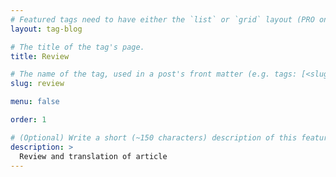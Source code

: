 ```yaml
---
# Featured tags need to have either the `list` or `grid` layout (PRO only).
layout: tag-blog

# The title of the tag's page.
title: Review

# The name of the tag, used in a post's front matter (e.g. tags: [<slug>]).
slug: review

menu: false

order: 1

# (Optional) Write a short (~150 characters) description of this featured tag.
description: >
  Review and translation of article
---
```

